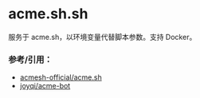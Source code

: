 # acme.sh.sh
服务于 acme.sh，以环境变量代替脚本参数。支持 Docker。

### 参考/引用：
- [acmesh-official/acme.sh](https://github.com/acmesh-official/acme.sh)
- [joyqi/acme-bot](https://github.com/joyqi/acme-bot)